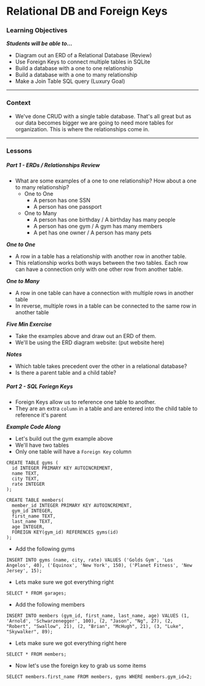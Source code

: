 # Relational DB and Foreign Keys

### Learning Objectives
***Students will be able to...***

* Diagram out an ERD of a Relational Database (Review)
* Use Foreign Keys to connect multiple tables in SQLite
* Build a database with a one to one relationship
* Build a database with a one to many relationship
* Make a Join Table SQL query (Luxury Goal)

---

### Context

* We've done CRUD with a single table database. That's all great but as our data becomes bigger we are going to need more tables for organization. This is where the relationships come in.

---

### Lessons

##### Part 1 - ERDs / Relationships Review

* What are some examples of a one to one relationship? How about a one to many relationship?
	* One to One
		* A person has one SSN
		* A person has one passport
	* One to Many
		* A person has one birthday / A birthday has many people
		* A person has one gym / A gym has many members
		* A pet has one owner / A person has many pets

***One to One***

* A row in a table has a relationship with another row in another table. 
* This relationship works both ways between the two tables. Each row can have a connection only with one other row from another table. 

***One to Many***

* A row in one table can have a connection with multiple rows in another table
* In reverse, multiple rows in a table can be connected to the same row in another table

***Five Min Exercise***

* Take the examples above and draw out an ERD of them. 
* We'll be using the ERD diagram website: (put website here)

***Notes***

* Which table takes precedent over the other in a relational database?
* Is there a parent table and a child table?

	
##### Part 2 - SQL Foriegn Keys

* Foreign Keys allow us to reference one table to another.
* They are an extra `column` in a table and are entered into the child table to reference it's parent

***Example Code Along***

* Let's build out the gym example above
* We'll have two tables
* Only one table will have a `Foreign Key` column

```
CREATE TABLE gyms (
  id INTEGER PRIMARY KEY AUTOINCREMENT,
  name TEXT,
  city TEXT,
  rate INTEGER
);

CREATE TABLE members(
  member_id INTEGER PRIMARY KEY AUTOINCREMENT,
  gym_id INTEGER,
  first_name TEXT,
  last_name TEXT,
  age INTEGER,
  FOREIGN KEY(gym_id) REFERENCES gyms(id)
);
```
* Add the following gyms

```
INSERT INTO gyms (name, city, rate) VALUES ('Golds Gym', 'Los Angelos', 40), ('Equinox', 'New York', 150), ('Planet Fitness', 'New Jersey', 15);
```
* Lets make sure we got everything right

```
SELECT * FROM garages;
```
* Add the following members

```
INSERT INTO members (gym_id, first_name, last_name, age) VALUES (1, 'Arnold', 'Schwarzenegger', 100), (2, "Jason", "Ng", 27), (2, "Robert", "Swallow", 21), (2, "Brian", "McHugh", 21), (3, "Luke", "Skywalker", 89);
```
* Lets make sure we got everything right here

```
SELECT * FROM members;
```
* Now let's use the foreign key to grab us some items

```
SELECT members.first_name FROM members, gyms WHERE members.gym_id=2;
```


